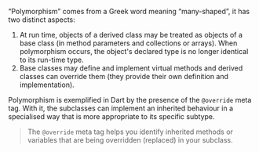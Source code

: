 “Polymorphism” comes from a Greek word meaning “many-shaped”, it has two distinct aspects:

1. At run time, objects of a derived class may be treated as objects of a base class (in method parameters and collections or arrays). When polymorphism occurs, the object's declared type is no longer identical to its run-time type.
2. Base classes may define and implement virtual methods and derived classes can override them (they provide their own definition and implementation).

Polymorphism is exemplified in Dart by the presence of the `@override` meta tag. With it, the subclasses can implement an inherited behaviour in a specialised way that is more appropriate to its specific subtype.
> The `@override` meta tag helps you identify inherited methods or variables that are being overridden (replaced) in your subclass.

